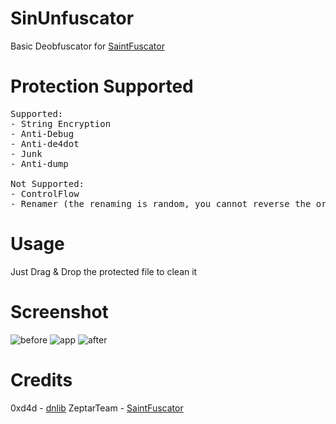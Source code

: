 # SinUnfuscator
Basic Deobfuscator for <a href="https://github.com/ZeptarTeam/SaintFuscator">SaintFuscator</a>

# Protection Supported
<pre>
Supported:
- String Encryption
- Anti-Debug
- Anti-de4dot
- Junk
- Anti-dump

Not Supported:
- ControlFlow
- Renamer (the renaming is random, you cannot reverse the original name)
</pre>

# Usage
Just Drag & Drop the protected file to clean it

# Screenshot
![before](https://i.imgur.com/pm5Z2WW.png)
![app](https://i.imgur.com/rZpii5W.png)
![after](https://i.imgur.com/dvMgYSr.png)

# Credits
0xd4d - <a href="https://github.com/0xd4d/dnlib">dnlib</a>
ZeptarTeam - <a href="https://github.com/ZeptarTeam/SaintFuscator">SaintFuscator</a>
